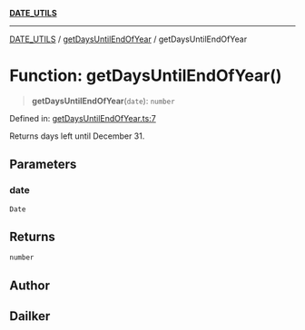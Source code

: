[**DATE_UTILS**](../../README.md)

***

[DATE_UTILS](../../README.md) / [getDaysUntilEndOfYear](../README.md) / getDaysUntilEndOfYear

# Function: getDaysUntilEndOfYear()

> **getDaysUntilEndOfYear**(`date`): `number`

Defined in: [getDaysUntilEndOfYear.ts:7](https://github.com/dailker/everyutil/blob/c55c841d32caf5da88acfcc363073946269cfe27/src/date/getDaysUntilEndOfYear.ts#L7)

Returns days left until December 31.

## Parameters

### date

`Date`

## Returns

`number`

## Author

## Dailker
